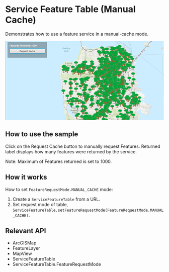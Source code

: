 <h1>Service Feature Table (Manual Cache)</h1>

<p>Demonstrates how to use a feature service in a manual-cache mode.</p>

<p><img src="ServiceFeatureTableManualCache.png"/></p>

<h2>How to use the sample</h2>

<p>Click on the Request Cache button to manually request Features. Returned label displays how many features were returned by the service.</p>

<p>Note: Maximum of Features returned is set to 1000.</p>

<h2>How it works</h2>

<p>How to set <code>FeatureRequestMode.MANUAL_CACHE</code> mode:</p>

<ol>
    <li>Create a <code>ServiceFeatureTable</code> from a URL.</li>
    <li>Set request mode of table, <code>ServiceFeatureTable.setFeatureRequestMode(FeatureRequestMode.MANUAL_CACHE)</code>.</li>
</ol>

<h2>Relevant API</h2>

<ul>
    <li>ArcGISMap</li>
    <li>FeatureLayer</li>
    <li>MapView</li>
    <li>ServiceFeatureTable</li>
    <li>ServiceFeatureTable.FeatureRequestMode</li>
</ul>
